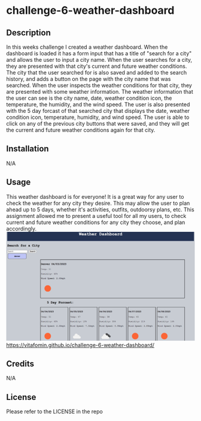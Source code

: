 # challenge-6-weather-dashboard


## Description
In this weeks challenge I created a weather dashboard. When the dashboard is loaded it has a form input that has a title of "search for a city" and allows the user to input a city name. When the user searches for a city, they are presented with that city's current and future weather conditions. The city that the user searched for is also saved and added to the search history, and adds a button on the page with the city name that was searched. When the user inspects the weather conditions for that city, they are presented with some weather information. The weather information that the user can see is the city name, date, weather condition icon, the temperature, the humidity, and the wind speed. The user is also presented with the 5 day forcast of that searched city that displays the date, weather condition icon, temperature, humidity, and wind speed. The user is able to click on any of the previous city buttons that were saved, and they will get the current and future weather conditions again for that city.   

   


## Installation

N/A

## Usage
This weather dashboard is for everyone! It is a great way for any user to check the weather for any city they desire. This may allow the user to plan ahead up to 5 days, whether it's activities, outfits, outdoorsy plans, etc. This assignment allowed me to present a useful tool for all my users, to check current and future weather conditions for any city they choose, and plan accordingly. 
![challenge-6-screenshot.png](./assets/challenge-6-screenshot.png)
https://vitafomin.github.io/challenge-6-weather-dashboard/



## Credits

N/A

## License

Please refer to the LICENSE in the repo